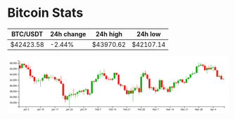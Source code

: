 # Bitcoin Stats

BTC/USDT|24h change|24h high|24h low|
|---|---|---|---|
|$42423.58|-2.44%|$43970.62|$42107.14|

<img src="./chart.svg">
